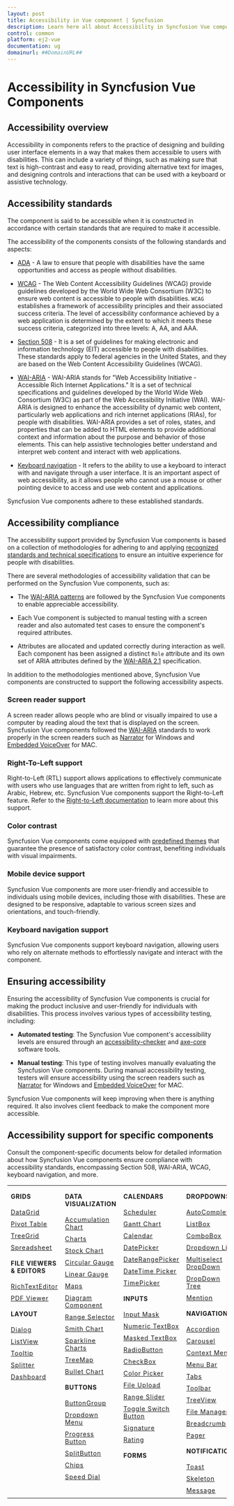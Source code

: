 ```yaml
---
layout: post
title: Accessibility in Vue component | Syncfusion
description: Learn here all about Accessibility in Syncfusion Vue component of Syncfusion Essential JS 2 and more.
control: common
platform: ej2-vue
documentation: ug
domainurl: ##DomainURL##
---
```


# Accessibility in Syncfusion Vue Components

## Accessibility overview

Accessibility in components refers to the practice of designing and building user interface elements in a way that makes them accessible to users with disabilities. This can include a variety of things, such as making sure that text is high-contrast and easy to read, providing alternative text for images, and designing controls and interactions that can be used with a keyboard or assistive technology.

## Accessibility standards

The component is said to be accessible when it is constructed in accordance with certain standards that are required to make it accessible.

The accessibility of the components consists of the following standards and aspects:

* [ADA](https://www.ada.gov/) - A law to ensure that people with disabilities have the same opportunities and access as people without disabilities.

* [WCAG](https://www.w3.org/WAI/standards-guidelines/wcag/) - The Web Content Accessibility Guidelines (WCAG) provide guidelines developed by the World Wide Web Consortium (W3C) to ensure web content is accessible to people with disabilities. `WCAG` establishes a framework of accessibility principles and their associated success criteria. The level of accessibility conformance achieved by a web application is determined by the extent to which it meets these success criteria, categorized into three levels: A, AA, and AAA.

* [Section 508](https://www.section508.gov/) - It is a set of guidelines for making electronic and information technology (EIT) accessible to people with disabilities. These standards apply to federal agencies in the United States, and they are based on the Web Content Accessibility Guidelines (WCAG).

* [WAI-ARIA](https://www.w3.org/WAI/ARIA/) - WAI-ARIA stands for "Web Accessibility Initiative - Accessible Rich Internet Applications." It is a set of technical specifications and guidelines developed by the World Wide Web Consortium (W3C) as part of the Web Accessibility Initiative (WAI). WAI-ARIA is designed to enhance the accessibility of dynamic web content, particularly web applications and rich internet applications (RIAs), for people with disabilities. WAI-ARIA provides a set of roles, states, and properties that can be added to HTML elements to provide additional context and information about the purpose and behavior of those elements. This can help assistive technologies better understand and interpret web content and interact with web applications.

* [Keyboard navigation](https://www.w3.org/TR/WCAG21/#keyboard-accessible) - It refers to the ability to use a keyboard to interact with and navigate through a user interface. It is an important aspect of web accessibility, as it allows people who cannot use a mouse or other pointing device to access and use web content and applications.

Syncfusion Vue components adhere to these established standards.

## Accessibility compliance

The accessibility support provided by Syncfusion Vue components is based on a collection of methodologies for adhering to and applying [recognized standards and technical specifications](#accessibility-standards) to ensure an intuitive experience for people with disabilities.

There are several methodologies of accessibility validation that can be performed on the Syncfusion Vue components, such as:

* The [WAI-ARIA patterns](https://www.w3.org/WAI/ARIA/apg/patterns/) are followed by the Syncfusion Vue components to enable appreciable accessibility.

* Each Vue component is subjected to manual testing with a screen reader and also automated test cases to ensure the component's required attributes.

* Attributes are allocated and updated correctly during interaction as well. Each component has been assigned a distinct `Role` attribute and its own set of ARIA attributes defined by the [WAI-ARIA 2.1](https://www.w3.org/TR/WCAG21/) specification.

In addition to the methodologies mentioned above, Syncfusion Vue components are constructed to support the following accessibility aspects.

### Screen reader support

A screen reader allows people who are blind or visually impaired to use a computer by reading aloud the text that is displayed on the screen. Syncfusion Vue components followed the [WAI-ARIA](https://www.w3.org/WAI/ARIA/) standards to work properly in the screen readers such as [Narrator](https://support.microsoft.com/en-us/windows/complete-guide-to-narrator-e4397a0d-ef4f-b386-d8ae-c172f109bdb1) for Windows and [Embedded VoiceOver](https://support.apple.com/en-in/guide/voiceover/vo2706/mac) for MAC.

### Right-To-Left support

Right-to-Left (RTL) support allows applications to effectively communicate with users who use languages that are written from right to left, such as Arabic, Hebrew, etc. Syncfusion Vue components support the Right-to-Left feature. Refer to the [Right-to-Left documentation](https://ej2.syncfusion.com/vue/documentation/common/right-to-left) to learn more about this support.

### Color contrast

Syncfusion Vue components come equipped with [predefined themes](https://ej2.syncfusion.com/vue/documentation/appearance/theme) that guarantee the presence of satisfactory color contrast, benefiting individuals with visual impairments.

### Mobile device support

Syncfusion Vue components are more user-friendly and accessible to individuals using mobile devices, including those with disabilities. These are designed to be responsive, adaptable to various screen sizes and orientations, and touch-friendly.

### Keyboard navigation support

Syncfusion Vue components support keyboard navigation, allowing users who rely on alternate methods to effortlessly navigate and interact with the component.

## Ensuring accessibility

Ensuring the accessibility of Syncfusion Vue components is crucial for making the product inclusive and user-friendly for individuals with disabilities. This process involves various types of accessibility testing, including:

* **Automated testing**: The Syncfusion Vue component's accessibility levels are ensured through an [accessibility-checker](https://www.npmjs.com/package/accessibility-checker) and [axe-core](https://www.npmjs.com/package/axe-core) software tools.

* **Manual testing**: This type of testing involves manually evaluating the Syncfusion Vue components. During manual accessibility testing, testers will ensure accessibility using the screen readers such as [Narrator](https://support.microsoft.com/en-us/windows/complete-guide-to-narrator-e4397a0d-ef4f-b386-d8ae-c172f109bdb1) for Windows and [Embedded VoiceOver](https://support.apple.com/en-in/guide/voiceover/vo2706/mac) for MAC.

Syncfusion Vue components will keep improving when there is anything required. It also involves client feedback to make the component more accessible.

## Accessibility support for specific components

Consult the component-specific documents below for detailed information about how Syncfusion Vue components ensure compliance with accessibility standards, encompassing Section 508, WAI-ARIA, WCAG, keyboard navigation, and more.

<style>
# table
{
border:0 !important;
line-height: 2!important;
}

tr
{
border:0 !important;
}

td
{
border:0 !important;
vertical-align: top;
}

.controlanchorlink
{
text-decoration: none !important;
font-size: 14px !important;
text-align: left !important;
padding: 5px 0px;
letter-spacing: 1px;
}
.controlcategory
{
font-size: 14px !important;
text-align: left !important;
font-weight: bold !important;
letter-spacing: 0.7px;
}
}
</style>

<table id="table" style="border: 0px;">
<tbody>
<colgroup>
<col style="width: 25%">
<col style="width: 25%">
<col style="width: 25%">
<col style="width: 25%">
</colgroup>
</tbody>
<tr>
    <td>
        <div><p class="controlcategory">GRIDS</p></div>
        <div class="controlanchorlink"><a target="_self" href="https://ej2.syncfusion.com/vue/documentation/grid/accessibility">DataGrid</a></div>
        <div class="controlanchorlink"><a target="_self" href="https://ej2.syncfusion.com/vue/documentation/pivotview/accessibility">Pivot Table</a></div>
        <div class="controlanchorlink"><a target="_self" href="https://ej2.syncfusion.com/vue/documentation/treegrid/accessibility">TreeGrid</a></div>
         <div class="controlanchorlink"><a target="_self" href="https://ej2.syncfusion.com/vue/documentation/spreadsheet/accessibility">Spreadsheet</a></div>
        <div><p class="controlcategory">FILE VIEWERS & EDITORS</p></div>
        <div class="controlanchorlink"><a target="_self" href="https://ej2.syncfusion.com/vue/documentation/rich-text-editor/accessibility">RichTextEditor</a></div>
        <div class="controlanchorlink"><a target="_self" href="https://ej2.syncfusion.com/vue/documentation/pdfviewer/keyboard-accessibility">PDF Viewer</a></div>
        <div><p class="controlcategory">LAYOUT</p></div>
        <div class="controlanchorlink"><a target="_self" href="https://ej2.syncfusion.com/vue/documentation/dialog/accessibility">Dialog</a></div>
        <div class="controlanchorlink"><a target="_self" href="https://ej2.syncfusion.com/vue/documentation/listview/accessibility">ListView</a></div>
        <div class="controlanchorlink"><a target="_self" href="https://ej2.syncfusion.com/vue/documentation/tooltip/accessibility">Tooltip</a></div>
        <div class="controlanchorlink"><a target="_self" href="https://ej2.syncfusion.com/vue/documentation/splitter/accessibility">Splitter</a></div>
        <div class="controlanchorlink"><a target="_self" href="https://ej2.syncfusion.com/vue/documentation/dashboard-layout/accessibility">Dashboard</a></div>
    </td>
    <td>
        <div><p class="controlcategory">DATA VISUALIZATION</p></div>
        <div class="controlanchorlink"><a target="_self" href="https://ej2.syncfusion.com/vue/documentation/accumulation-chart/accessibility">Accumulation Chart</a></div>
        <div class="controlanchorlink"><a target="_self" href="https://ej2.syncfusion.com/vue/documentation/chart/accessibility">Charts</a></div>
        <div class="controlanchorlink"><a target="_self" href="https://ej2.syncfusion.com/vue/documentation/stock-chart/accessibility">Stock Chart</a></div>
        <div class="controlanchorlink"><a target="_self" href="https://ej2.syncfusion.com/vue/documentation/circular-gauge/accessibility">Circular Gauge</a></div>
        <div class="controlanchorlink"><a target="_self" href="https://ej2.syncfusion.com/vue/documentation/linear-gauge/accessibility">Linear Gauge</a></div>
        <div class="controlanchorlink"><a target="_self" href="https://ej2.syncfusion.com/vue/documentation/maps/accessibility">Maps</a></div>
        <div class="controlanchorlink"><a target="_self" href="https://ej2.syncfusion.com/vue/documentation/diagram/accessibility">Diagram Component</a></div>
        <div class="controlanchorlink"><a target="_self" href="https://ej2.syncfusion.com/vue/documentation/range-navigator/accessibility">Range Selector</a></div>
        <div class="controlanchorlink"><a target="_self" href="https://ej2.syncfusion.com/vue/documentation/smithchart/accessibility">Smith Chart</a></div>
        <div class="controlanchorlink"><a target="_self" href="https://ej2.syncfusion.com/vue/documentation/sparkline/accessibility">Sparkline Charts</a></div>
        <div class="controlanchorlink"><a target="_self" href="https://ej2.syncfusion.com/vue/documentation/treemap/accessibility">TreeMap</a></div>
        <div class="controlanchorlink"><a target="_self" href="https://ej2.syncfusion.com/vue/documentation/bullet-chart/accessibility">Bullet Chart</a></div>
        <div><p class="controlcategory">BUTTONS</p></div>
        <div class="controlanchorlink"><a target="_self" href="https://ej2.syncfusion.com/vue/documentation/button-group/accessibility">ButtonGroup</a></div>
        <div class="controlanchorlink"><a target="_self" href="https://ej2.syncfusion.com/vue/documentation/drop-down-button/accessibility">Dropdown Menu</a></div>
        <div class="controlanchorlink"><a target="_self" href="https://ej2.syncfusion.com/vue/documentation/progress-button/accessibility">Progress Button</a></div>
        <div class="controlanchorlink"><a target="_self" href="https://ej2.syncfusion.com/vue/documentation/split-button/accessibility">SplitButton</a></div>
        <div class="controlanchorlink"><a target="_self" href="https://ej2.syncfusion.com/vue/documentation/chips/accessibility">Chips</a></div>
        <div class="controlanchorlink"><a target="_self" href="https://ej2.syncfusion.com/vue/documentation/speed-dial/accessibility">Speed Dial</a></div>
    </td>
    <td>
        <div><p class="controlcategory">CALENDARS</p></div>
        <div class="controlanchorlink"><a target="_self" href="https://ej2.syncfusion.com/vue/documentation/schedule/accessibility">Scheduler</a></div>
        <div class="controlanchorlink"><a target="_self" href="https://ej2.syncfusion.com/vue/documentation/gantt/accessibility">Gantt Chart</a></div>
        <div class="controlanchorlink"><a target="_self" href="https://ej2.syncfusion.com/vue/documentation/calendar/accessibility">Calendar</a></div>
        <div class="controlanchorlink"><a target="_self" href="https://ej2.syncfusion.com/vue/documentation/datepicker/accessibility">DatePicker</a></div>
        <div class="controlanchorlink"><a target="_self" href="https://ej2.syncfusion.com/vue/documentation/daterangepicker/accessibility">DateRangePicker</a></div>
        <div class="controlanchorlink"><a target="_self" href="https://ej2.syncfusion.com/vue/documentation/datetimepicker/accessibility">DateTime Picker</a></div>
        <div class="controlanchorlink"><a target="_self" href="https://ej2.syncfusion.com/vue/documentation/timepicker/accessibility">TimePicker</a></div>
        <div><p class="controlcategory">INPUTS</p></div>
        <div class="controlanchorlink"><a target="_self" href="https://ej2.syncfusion.com/vue/documentation/maskedtextbox/accessibility">Input Mask</a></div>
        <div class="controlanchorlink"><a target="_self" href="https://ej2.syncfusion.com/vue/documentation/numerictextbox/accessibility">Numeric TextBox</a></div>
        <div class="controlanchorlink"><a target="_self" href="https://ej2.syncfusion.com/vue/documentation/maskedtextbox/accessibility">Masked TextBox</a></div>
        <div class="controlanchorlink"><a target="_self" href="https://ej2.syncfusion.com/vue/documentation/radio-button/accessibility">RadioButton</a></div>
        <div class="controlanchorlink"><a target="_self" href="https://ej2.syncfusion.com/vue/documentation/check-box/accessibility">CheckBox</a></div>
        <div class="controlanchorlink"><a target="_self" href="https://ej2.syncfusion.com/vue/documentation/color-picker/accessibility">Color Picker</a></div>
        <div class="controlanchorlink"><a target="_self" href="https://ej2.syncfusion.com/vue/documentation/uploader/wai-aria-accessibility">File Upload</a></div>
        <div class="controlanchorlink"><a target="_self" href="https://ej2.syncfusion.com/vue/documentation/range-slider/accessibility">Range Slider</a></div>
        <div class="controlanchorlink"><a target="_self" href="https://ej2.syncfusion.com/vue/documentation/switch/accessibility">Toggle Switch Button</a></div>
        <div class="controlanchorlink"><a target="_self" href="https://ej2.syncfusion.com/vue/documentation/signature/accessibility">Signature</a></div>
        <div class="controlanchorlink"><a target="_self" href="https://ej2.syncfusion.com/vue/documentation/rating/accessibility">Rating</a></div>
        <div><p class="controlcategory">FORMS</p></div>
    </td>
    <td>
        <div><p class="controlcategory">DROPDOWNS</p></div>
        <div class="controlanchorlink"><a target="_self" href="https://ej2.syncfusion.com/vue/documentation/auto-complete/accessibility">AutoComplete</a></div>
        <div class="controlanchorlink"><a target="_self" href="https://ej2.syncfusion.com/vue/documentation/list-box/accessibility">ListBox</a></div>
        <div class="controlanchorlink"><a target="_self" href="https://ej2.syncfusion.com/vue/documentation/combo-box/accessibility">ComboBox</a></div>
        <div class="controlanchorlink"><a target="_self" href="https://ej2.syncfusion.com/vue/documentation/drop-down-list/accessibility">Dropdown List</a></div>
        <div class="controlanchorlink"><a target="_self" href="https://ej2.syncfusion.com/vue/documentation/multi-select/accessibility">Multiselect DropDown</a></div>
        <div class="controlanchorlink"><a target="_self" href="https://ej2.syncfusion.com/vue/documentation/drop-down-tree/accessibility">DropDown Tree</a></div>
        <div class="controlanchorlink"><a target="_self" href="https://ej2.syncfusion.com/vue/documentation/mention/accessibility">Mention</a></div>
        <div><p class="controlcategory">NAVIGATION</p></div>
        <div class="controlanchorlink"><a target="_self" href="https://ej2.syncfusion.com/vue/documentation/accordion/accessibility">Accordion</a></div>
        <div class="controlanchorlink"><a target="_self" href="https://ej2.syncfusion.com/vue/documentation/carousel/accessibility">Carousel</a></div>
        <div class="controlanchorlink"><a target="_self" href="https://ej2.syncfusion.com/vue/documentation/context-menu/accessibility">Context Menu</a></div>
        <div class="controlanchorlink"><a target="_self" href="https://ej2.syncfusion.com/vue/documentation/menu/accessibility">Menu Bar</a></div>
        <div class="controlanchorlink"><a target="_self" href="https://ej2.syncfusion.com/vue/documentation/tab/accessibility">Tabs</a></div>
        <div class="controlanchorlink"><a target="_self" href="https://ej2.syncfusion.com/vue/documentation/toolbar/accessibility">Toolbar</a></div>
        <div class="controlanchorlink"><a target="_self" href="https://ej2.syncfusion.com/vue/documentation/treeview/accessibility">TreeView</a></div>
        <div class="controlanchorlink"><a target="_self" href="https://ej2.syncfusion.com/vue/documentation/file-manager/accessibility">File Manager</a></div>
        <div class="controlanchorlink"><a target="_self" href="https://ej2.syncfusion.com/vue/documentation/breadcrumb/accessibility">Breadcrumb</a></div>
        <div class="controlanchorlink"><a target="_self" href="https://ej2.syncfusion.com/vue/documentation/pager/accessibility">Pager</a></div>
        <div><p class="controlcategory">NOTIFICATION</p></div>
        <div class="controlanchorlink"><a target="_self" href="https://ej2.syncfusion.com/vue/documentation/toast/accessibility">Toast</a></div>
        <div class="controlanchorlink"><a target="_self" href="https://ej2.syncfusion.com/vue/documentation/skeleton/accessibility">Skeleton</a></div>
        <div class="controlanchorlink"><a target="_self" href="https://ej2.syncfusion.com/vue/documentation/message/accessibility">Message</a></div>
    </td>
</tr>
</table>
